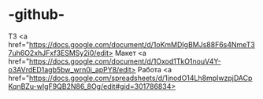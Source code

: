 # -github-
ТЗ
<a href="https://docs.google.com/document/d/1oKmMDIgBMJs88F6s4NmeT37uh6O2xhJFxf3ESMSy2i0/edit>
Макет
<a href="https://docs.google.com/document/d/1Oxod1TkO1nouV4Y-o3AVrdED1agb5bw_wrn0i_apPY8/edit>
Работа
<a href="https://docs.google.com/spreadsheets/d/1jnodO14Lh8mpIwzpjDACpKqnBZu-wIgF9QB2N86_8Og/edit#gid=301786834>
